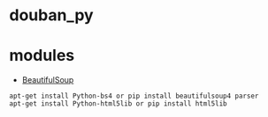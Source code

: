 # douban_py  

# modules  

  * [BeautifulSoup](https://www.crummy.com/software/BeautifulSoup/bs4/doc/index.zh.html)  
  ```
  apt-get install Python-bs4 or pip install beautifulsoup4 parser 
  apt-get install Python-html5lib or pip install html5lib
  ```
  